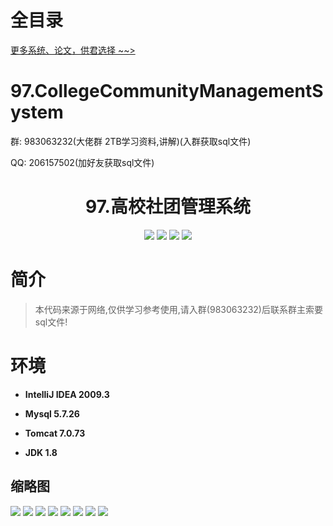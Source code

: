 # 全目录

[更多系统、论文，供君选择 ~~>](https://www.bitwise.net.cn)
# 97.CollegeCommunityManagementSystem

<p>群: 983063232(大佬群 2TB学习资料,讲解)(入群获取sql文件)</p>
<p>QQ: 206157502(加好友获取sql文件)</p>

<p><h1 align="center">97.高校社团管理系统</h1></p>


<p align="center">
	<img src="https://img.shields.io/badge/jdk-1.8-orange.svg"/>
    <img src="https://img.shields.io/badge/servlet-5.x-lightgrey.svg"/>
    <img src="https://img.shields.io/badge/jdbc-3.x-blue.svg"/>
    <img src="https://img.shields.io/badge/jsp-3.x-yellow.svg"/>
</p>

# 简介


> 本代码来源于网络,仅供学习参考使用,请入群(983063232)后联系群主索要sql文件!



# 环境

- <b>IntelliJ IDEA 2009.3</b>

- <b>Mysql 5.7.26</b>

- <b>Tomcat 7.0.73</b>

- <b>JDK 1.8</b>




## 缩略图

![](https://bitwise.oss-cn-heyuan.aliyuncs.com/2024/9/10/dad6f47c-474d-41bf-b358-164ed448fb7d.png)
![](https://bitwise.oss-cn-heyuan.aliyuncs.com/2024/9/10/fd06350d-0a4e-4d05-8aca-229be8879bdc.png)
![](https://bitwise.oss-cn-heyuan.aliyuncs.com/2024/9/10/6b9a0be0-85ac-4024-9838-b60b358f92cd.png)
![](https://bitwise.oss-cn-heyuan.aliyuncs.com/2024/9/10/dda7e16b-201a-4a2b-bf26-1d2edb9eded9.png)
![](https://bitwise.oss-cn-heyuan.aliyuncs.com/2024/9/10/257c1de2-e8a5-43c0-8a04-c59c7d333141.png)
![](https://bitwise.oss-cn-heyuan.aliyuncs.com/2024/9/10/6378957c-e1cd-4a46-b4e4-9ebd54fc5f7b.png)
![](https://bitwise.oss-cn-heyuan.aliyuncs.com/2024/9/10/8b8ef30f-842a-4a4e-9100-f6f06032f36b.png)
![](https://bitwise.oss-cn-heyuan.aliyuncs.com/2024/9/10/910cdfd2-2cae-480f-95ea-652a3e11bae8.png)




